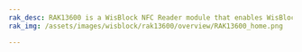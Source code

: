 ```yaml
---
rak_desc: RAK13600 is a WisBlock NFC Reader module that enables WisBlock projects to scan NFC and RFID-enabled devices, as well as tags.
rak_img: /assets/images/wisblock/rak13600/overview/RAK13600_home.png

---
```


<rk-redirect to="/Product-Categories/WisBlock/RAK13600/Overview/" />